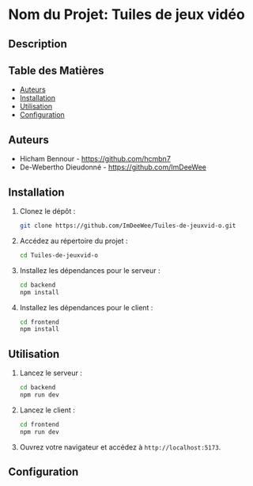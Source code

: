 # Nom du Projet: Tuiles de jeux vidéo

## Description


## Table des Matières

- [Auteurs](#auteurs)
- [Installation](#installation)
- [Utilisation](#utilisation)
- [Configuration](#configuration)

## Auteurs

- Hicham Bennour - https://github.com/hcmbn7
- De-Webertho Dieudonné - https://github.com/ImDeeWee


## Installation

1. Clonez le dépôt :
    ```bash
    git clone https://github.com/ImDeeWee/Tuiles-de-jeuxvid-o.git
    ```

2. Accédez au répertoire du projet :
    ```bash
    cd Tuiles-de-jeuxvid-o
    ```

3. Installez les dépendances pour le serveur :
    ```bash
    cd backend
    npm install
    ```

4. Installez les dépendances pour le client :
    ```bash
    cd frontend
    npm install
    ```

## Utilisation

1. Lancez le serveur :
    ```bash
    cd backend
    npm run dev
    ```

2. Lancez le client :
    ```bash
    cd frontend
    npm run dev
    ```

3. Ouvrez votre navigateur et accédez à `http://localhost:5173`.

## Configuration


